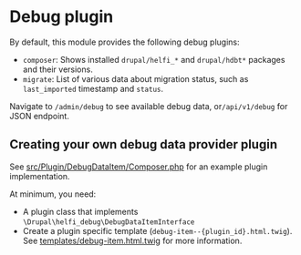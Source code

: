 # Debug plugin

By default, this module provides the following debug plugins:
- `composer`: Shows installed `drupal/helfi_*` and `drupal/hdbt*` packages and their versions.
- `migrate`: List of various data about migration status, such as `last_imported` timestamp and `status`.

Navigate to `/admin/debug` to see available debug data, or`/api/v1/debug` for JSON endpoint.

## Creating your own debug data provider plugin

See [src/Plugin/DebugDataItem/Composer.php](/src/Plugin/DebugDataItem/Composer.php) for an example plugin implementation.

At minimum, you need:
- A plugin class that implements `\Drupal\helfi_debug\DebugDataItemInterface`
- Create a plugin specific template (`debug-item--{plugin_id}.html.twig`). See [templates/debug-item.html.twig](/templates/debug-item.html.twig) for more information.
